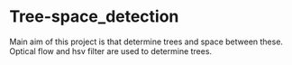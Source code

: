 # Tree-space_detection

Main aim of this project is that determine trees and space between these.
Optical flow and hsv filter are used to determine trees.
